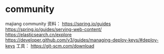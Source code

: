 # community
majiang community
资料：
https://spring.io/guides
https://spring.io/guides/serving-web-content/
https://elasticsearch.cn/explore
https://developer.github.com/v3/guides/managing-deploy-keys/#deploy-keys
工具：
https://git-scm.com/download

